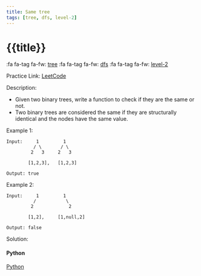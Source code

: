```yaml
---
title: Same tree
tags: [tree, dfs, level-2]
---
```


# {{title}}

:fa fa-tag fa-fw: [tree]({{tagspath}}/tree)
:fa fa-tag fa-fw: [dfs]({{tagspath}}/dfs)
:fa fa-tag fa-fw: [level-2]({{tagspath}}/level-2)

Practice Link: [LeetCode](https://leetcode.com/problems/same-tree/)

Description:

- Given two binary trees, write a function to check if they are the same or not.
- Two binary trees are considered the same if they are structurally identical and the nodes have the same value.

Example 1:

```text
Input:     1         1
          / \       / \
         2   3     2   3

        [1,2,3],   [1,2,3]

Output: true
```

Example 2:

```text
Input:     1         1
          /           \
         2             2

        [1,2],     [1,null,2]

Output: false
```

Solution:

<!-- tabs:start -->
#### **Python**

[Python](../pycode/tree/same-tree.py ':include :type=code')
<!-- tabs:end -->
